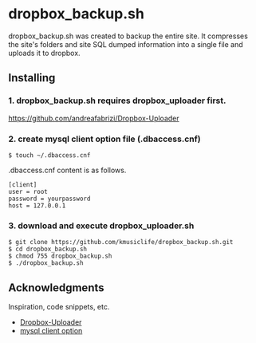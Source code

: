 # dropbox_backup.sh

dropbox_backup.sh was created to backup the entire site. It compresses the site's folders and site SQL dumped information into a single file and uploads it to dropbox.

## Installing

### 1. dropbox_backup.sh requires dropbox_uploader first.
https://github.com/andreafabrizi/Dropbox-Uploader

### 2. create mysql client option file (.dbaccess.cnf)
```
$ touch ~/.dbaccess.cnf
```
.dbaccess.cnf content is as follows.
```
[client]
user = root
password = yourpassword
host = 127.0.0.1
```

### 3. download and execute dropbox_uploader.sh
```
$ git clone https://github.com/kmusiclife/dropbox_backup.sh.git
$ cd dropbox_backup.sh
$ chmod 755 dropbox_backup.sh
$ ./dropbox_backup.sh
```
## Acknowledgments

Inspiration, code snippets, etc.
* [Dropbox-Uploader](https://github.com/andreafabrizi/Dropbox-Uploader)
* [mysql client option](https://dev.mysql.com/doc/refman/8.0/en/mysql-command-options.html)